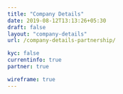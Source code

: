 ```yaml
---
title: "Company Details"
date: 2019-08-12T13:13:26+05:30
draft: false
layout: "company-details"
url: /company-details-partnership/

kyc: false
currentinfo: true
partner: true

wireframe: true
---
```


